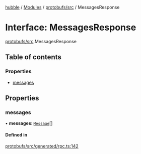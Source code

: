 [hubble](../README.md) / [Modules](../modules.md) / [protobufs/src](../modules/protobufs_src.md) / MessagesResponse

# Interface: MessagesResponse

[protobufs/src](../modules/protobufs_src.md).MessagesResponse

## Table of contents

### Properties

- [messages](protobufs_src.MessagesResponse.md#messages)

## Properties

### messages

• **messages**: [`Message`](../modules/protobufs_src.md#message)[]

#### Defined in

[protobufs/src/generated/rpc.ts:142](https://github.com/vinliao/hubble/blob/f898740/packages/protobufs/src/generated/rpc.ts#L142)
